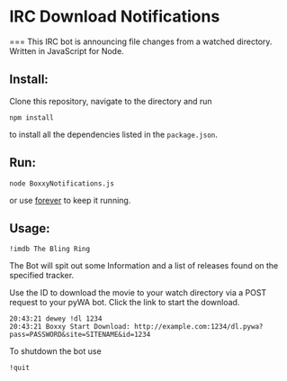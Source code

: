 # IRC Download Notifications
===
This IRC bot is announcing file changes from a watched directory. Written in JavaScript for Node.

## Install:

Clone this repository, navigate to the directory and run

    npm install

to install all the dependencies listed in the `package.json`.

## Run:

    node BoxxyNotifications.js
    
or use [forever](https://github.com/nodejitsu/forever) to keep it running.

## Usage:

    !imdb The Bling Ring
    
The Bot will spit out some Information and a list of releases found on the specified tracker.

Use the ID to download the movie to your watch directory via a POST request to your pyWA bot. Click the link to start the download.

    20:43:21 dewey !dl 1234
    20:43:21 Boxxy Start Download: http://example.com:1234/dl.pywa?pass=PASSWORD&site=SITENAME&id=1234

To shutdown the bot use

    !quit